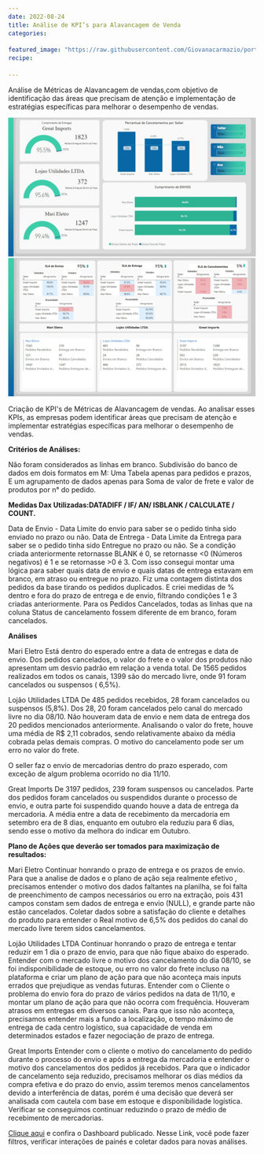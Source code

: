 ```yaml
---
date: 2022-08-24
title: Análise de KPI’s para Alavancagem de Venda
categories:

featured_image: "https://raw.githubusercontent.com/Giovanacarmazio/portifolio/main/images/An%C3%A1lise%20de%20KPI%E2%80%99s%20para%20Alavancagem%20de%20Vendas.jpg"
recipe:
 
---
```



Análise de Métricas de Alavancagem de vendas,com objetivo de identificação das áreas que precisam de atenção e implementação de estratégias específicas para melhorar o desempenho de vendas.



![](https://raw.githubusercontent.com/Giovanacarmazio/portifolio/main/images/An%C3%A1lise%20de%20KPI%E2%80%99s%20para%20Alavancagem%20de%20Venda%20-%202.jpg)
![](https://raw.githubusercontent.com/Giovanacarmazio/portifolio/main/images/An%C3%A1lise%20de%20KPI%E2%80%99s%20para%20Alavancagem%20de%20Venda%20-%203.jpg)

 Criação de KPI's de Métricas de Alavancagem de vendas.
 Ao analisar esses KPIs, as empresas podem identificar áreas que precisam de atenção e implementar estratégias específicas para melhorar o desempenho de vendas.
 
 <b>Critérios de Análises:</b>

Não foram considerados as linhas em branco.
Subdivisão do banco de dados em dois formatos em M:
Uma Tabela apenas para pedidos e prazos,
E um agrupamento de dados apenas para Soma de valor de frete e valor de produtos por n° do pedido.



<b>Medidas Dax Utilizadas:DATADIFF / IF/ AN/ ISBLANK / CALCULATE / COUNT.</b>

Data de Envio - Data Limite do envio para saber se o pedido tinha sido enviado no prazo ou não.
Data de Entrega - Data Limite da Entrega para saber se o pedido tinha sido Entregue no prazo ou não.
Se a condição criada anteriormente retornasse BLANK é 0, se retornasse <0 (Números negativos) é 1 e se retornasse >0 é 3.
Com isso consegui montar uma lógica para saber quais data de envio e quais datas de entrega estavam em branco, em atraso ou entregue no prazo.
Fiz uma contagem distinta dos pedidos da base tirando os pedidos duplicados.
E criei  medidas de %  dentro e fora do prazo de entrega e de envio, filtrando condições 1 e 3 criadas anteriormente.
Para os Pedidos Cancelados, todas as linhas que na coluna Status de cancelamento fossem diferente de em branco, foram cancelados.


<b>Análises</b>


Mari Eletro
Está dentro do esperado entre a data de entregas e data de envio.
Dos pedidos cancelados, o valor do frete e o valor dos produtos não apresentam um desvio padrão em relação a venda total. De 1565 pedidos realizados em todos os canais, 1399 são do mercado livre, onde 91 foram cancelados ou suspensos ( 6,5%). 


Lojão Utilidades LTDA
De 485 pedidos recebidos, 28 foram cancelados ou suspensos (5,8%). Dos 28, 20 foram cancelados pelo canal do mercado livre no dia 08/10. Não houveram data de envio e nem data de entrega dos 20 pedidos mencionados anteriormente. Analisando o valor do frete, houve uma média de R$ 2,11 cobrados, sendo relativamente abaixo da média cobrada pelas demais compras. O motivo do cancelamento pode ser um erro no valor do frete.

O seller faz o envio de mercadorias dentro do prazo esperado, com exceção de algum problema ocorrido no dia 11/10. 



Great Imports
De 3197 pedidos, 239 foram suspensos ou cancelados. Parte dos pedidos foram cancelados ou suspendidos     durante o processo de envio, e outra parte foi suspendido quando houve a data de entrega da mercadoria.
A média entre a data de recebimento da mercadoria em setembro era de 8 dias, enquanto em outubro ela reduziu para 6 dias, sendo esse o motivo da melhora do indicar em Outubro.



<b>Plano de Ações que deverão ser tomados para maximização de resultados:</b>



Mari Eletro
Continuar honrando o prazo de entrega e os prazos de envio.
Para que a analise de dados e o plano de ação seja realmente efetivo , precisamos entender o motivo dos dados faltantes na planilha, se foi falta de preenchimento de campos necessários  ou erro na extração, pois 431 campos constam sem dados de entrega e envio (NULL), e grande parte não estão cancelados.
Coletar dados sobre a satisfação do cliente e detalhes do produto para entender o Real motivo de 6,5% dos pedidos do canal do mercado livre terem sidos cancelamentos.

Lojão Utilidades LTDA
Continuar honrando o prazo de entrega e tentar reduzir em 1 dia o prazo de envio, para que não fique abaixo do esperado.
Entender com o mercado livre o motivo dos cancelamento do dia 08/10, se foi indisponibilidade de estoque, ou erro no valor do frete incluso na plataforma e criar um plano de ação para que não aconteça mais inputs errados que prejudique as vendas futuras.
Entender com o Cliente o problema do envio fora do prazo de vários pedidos na data de 11/10, e montar um plano de ação para que não ocorra com frequência.
Houveram atrasos em entregas em diversos canais. Para que isso não aconteça, precisamos entender mais a fundo a localização, o tempo máximo de entrega de cada centro logístico, sua capacidade de venda em determinados estados e fazer negociação de prazo de entrega.

Great Imports
Entender com o cliente o motivo do cancelamento do pedido durante o processo do envio e após a entrega da mercadoria e entender o motivo dos cancelamentos dos pedidos já recebidos.
Para que o indicador de cancelamento seja reduzido, precisamos melhorar os dias médios da compra efetiva e do prazo do envio, assim teremos menos cancelamentos devido a interferência de datas, porém é uma decisão que deverá ser analisada com cautela com base em estoque e disponibilidade logística.
Verificar se conseguimos continuar reduzindo o prazo de médio de recebimento de mercadorias.

<a href="https://app.powerbi.com/view?r=eyJrIjoiN2FkYjI4YzgtMmZmYS00ZjFjLTgyMDQtODBmZjFjZGFmMTViIiwidCI6ImU5YzYxMzhlLTQyZmUtNGM3MS1iMWFkLTc1ZjA1NTdiOWI0NSJ9&pageName=ReportSection">Clique aqui</a> e confira o Dashboard publicado.
Nesse Link, você pode fazer filtros, verificar interações de painés e coletar dados para novas análises.


